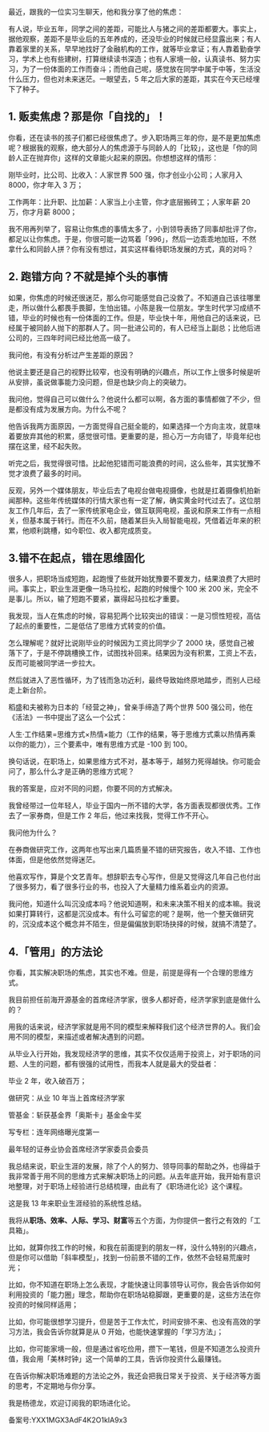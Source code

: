 最近，跟我的一位实习生聊天，他和我分享了他的焦虑：

有人说，毕业五年，同学之间的差距，可能比人与猪之间的差距都要大。事实上，据他观察，差距不是毕业后的五年养成的，还没毕业的时候就已经显露出来；有人靠着家里的关系，早早地找好了金融机构的工作，就等毕业拿证；有人靠着勤奋学习，学术上也有些建树，打算继续读书深造；也有人家境一般，认真读书、努力实习，为了一份体面的工作而奋斗；而他自己呢，感觉放在同学中属于中等，生活没什么压力，但也对未来迷茫。一眼望去，5 年之后大家的差距，其实在今天已经埋下了种子。

## **1\. 贩卖焦虑？那是你「自找的」！**

你看，还在读书的孩子们都已经很焦虑了。步入职场两三年的你，是不是更加焦虑呢？根据我的观察，绝大部分人的焦虑源于与同龄人的「比较」，这也是「你的同龄人正在抛弃你」这样的文章能火起来的原因。你想想这样的情形：

刚毕业时，比公司、比收入：人家世界 500 强，你才创业小公司；人家月入 8000，你才年入 3 万；

工作两年：比升职、比加薪：人家当上小主管，你才底层搬砖工；人家年薪 20 万，你才月薪 8000；

我不用再列举了，容易让你焦虑的事情太多了，小到领导表扬了同事却批评了你，都足以让你焦虑。于是，你很可能一边骂着「996」，然后一边乖乖地加班，不然拿什么和同龄人拼？你有没有想过，其实这样看待职场发展的方式，真的对吗？

## **2\. 跑错方向？不就是掉个头的事情**

如果，你焦虑的时候还很迷茫，那么你可能感觉自己没救了。不知道自己该往哪里走，所以做什么都畏手畏脚，生怕出错。小陈是我一位朋友。学生时代学习成绩不错，毕业的时候也有一份体面的工作。但是，毕业快十年，用他自己的话来说，已经属于被同龄人抛下的那群人了。同一批进公司的，有人已经当上副总；比他后进公司的，三四年时间已经比他高一级了。

我问他，有没有分析过产生差距的原因？

他说主要还是自己的视野比较窄，也没有明确的兴趣点，所以工作上很多时候是听从安排，虽说做事能力没问题，但是也缺少向上的突破力。

我问他，觉得自己可以做什么？他说什么都可以啊，各方面的事情都做了不少，但是都没有成为发展方向。为什么不呢？

他告诉我两方面原因，一方面觉得自己挺全能的，如果选择一个方向主攻，就意味着要放弃其他的积累，感觉很可惜。更重要的是，担心万一方向错了，毕竟年纪也摆在这里，经不起失败。

听完之后，我觉得很可惜。比起他犯错而可能浪费的时间，这么些年，其实犹豫不觉才浪费了最多的时间。

反观，另外一个媒体朋友，毕业后去了电视台做电视摄像，也就是扛着摄像机拍新闻那种。这些年传统媒体的行情大家也有一定了解，确实黄金时代过去了。这位朋友工作几年后，去了一家传统家电企业，做互联网电视，虽说和原来工作有一点相关，但基本属于转行。而在不久前，随着某巨头入局智能电视，凭借着近年来的积累，他顺利跳槽，如今职位、收入都完成质变。

## **3.错不在起点，错在思维固化**

很多人，把职场当成短跑，起跑慢了些就开始犹豫要不要发力，结果浪费了大把时间。事实上，职业生涯更像一场马拉松，起跑的时候慢个 100 米 200 米，完全不是事儿。所以，输了短跑不要紧，赢得起马拉松才重要。

我发现，当人在焦虑的时候，容易犯两个比较突出的错误：一是习惯性短视，高估了起点的重要性，二是低估了思维方式转变的价值。

怎么理解呢？就好比说刚毕业的时候因为工资比同学少了 2000 块，感觉自己被落下了，于是不停跳槽换工作，试图找补回来。结果因为没有积累，工资上不去，反而可能被同学进一步拉大。

然后就进入了恶性循环，为了钱而急功近利，最终导致始终原地踏步，而别人已经走上新台阶。

稻盛和夫被称为日本的「经营之神」，曾亲手缔造了两个世界 500 强公司，他在《活法》一书中提出了这么一个公式：

人生·工作结果=思维方式×热情×能力（工作的结果，等于思维方式乘以热情再乘以你的能力），三个要素中，唯有思维方式是 \-100 到 100。

换句话说，在职场上，如果思维方式不对，基本等于，越努力死得越快。你可能会问了，那么什么才是正确的思维方式呢？

我的答案是，应对不同的问题，你要不同的方式解决。

我曾经带过一位年轻人，毕业于国内一所不错的大学，各方面表现都很优秀。工作去了一家券商，但是工作 2 年后，他过来找我，觉得工作不开心。

我问他为什么？

在券商做研究工作，这两年也写出来几篇质量不错的研究报告，收入不错、工作也体面，但是他依然觉得迷茫。

他喜欢写作，算是个文艺青年。想辞职去专心写作，但是又觉得这几年自己也付出了很多努力，看了很多行业的书，也投入了大量精力维系着业内的资源。

我问他，知道什么叫沉没成本吗？他说知道啊，和未来决策不相关的成本嘛。我说如果打算转行，这都是沉没成本。有什么可留恋的呢？是啊，他一个整天做研究的，沉没成本这个概念并不陌生，但是偏偏放到职场抉择的时候，就搞不清楚了。

## **4.「管用」的方法论**

你看，其实解决职场的焦虑，其实也不难。但是，前提是得有一个合理的思维方式。

我目前担任前海开源基金的首席经济学家，很多人都好奇，经济学家到底是做什么的？

用我的话来说，经济学家就是用不同的模型来解释我们这个经济世界的人。我们会用不同的模型，来描述或者解决遇到的问题。

从毕业入行开始，我发现经济学的思维，其实不仅仅适用于投资上，对于职场的问题、人生的问题，都有很强的试用性，而我本人就是最大的受益者：

毕业 2 年，收入破百万；

做研究：从业 10 年当上首席经济学家

管基金：斩获基金界「奥斯卡」基金金牛奖

写专栏：连年网络曝光度第一

最年轻的证券业协会首席经济学家委员会委员

我总结来说，职业生涯的发展，除了个人的努力、领导同事的帮助之外，也得益于我非常善于用不同的思维方式来解决职场上的问题。从去年底开始，我开始有意识地整理，对于职场上经验进行总结梳理，由此有了《职场进化论》这个课程。

这是我 13 年来职业生涯经验的系统性总结。

我将从**职场、效率、人际、学习、财富**等五个方面，为你提供一套行之有效的「工具箱」。

比如，就算你找工作的时候，和我在前面提到的朋友一样，没什么特别的兴趣点，但是你可以借助「斜率模型」，找到一份前景不错的工作，依然不会轻易荒废时光；

比如，你不知道在职场上怎么表现，才能快速让同事领导认可你，我会告诉你如何利用投资的「能力圈」理念，帮助你在职场站稳脚跟，更重要的是，这些方法在你投资的时候同样适用；

比如，你可能很想学习提升，但是苦于工作太忙，时间安排不来、也没有高效的学习方法，我会告诉你就算是从 0 开始，也能快速掌握的「学习方法」；

比如，你可能家境一般，但是通过省吃俭用，攒下一笔钱，但是不知道怎么投资升值，我会用「美林时钟」这一个简单的工具，告诉你投资什么最赚钱。

在告诉你解决职场难题的方法论之外，我还会把我日常关于投资、关于经济等方面的思考，不定期地与你分享。

我是杨德龙，欢迎订阅我的职场进化论。

备案号:YXX1MGX3AdF4K2O1kIA9x3